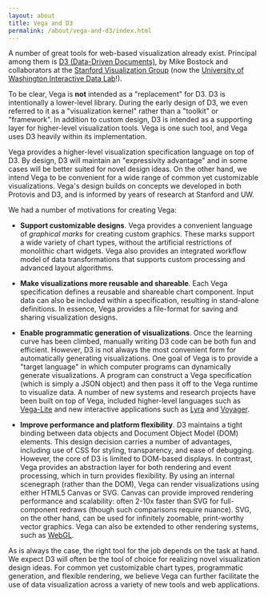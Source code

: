 ```yaml
---
layout: about
title: Vega and D3
permalink: /about/vega-and-d3/index.html
---
```


A number of great tools for web-based visualization already exist. Principal among them is [D3 (Data-Driven Documents)](http://d3js.org), by Mike Bostock and collaborators at the [Stanford Visualization Group](http://vis.stanford.edu) (now the [University of Washington Interactive Data Lab](http://idl.cs.washington.edu/)!).

To be clear, Vega is **not** intended as a "replacement" for D3. D3 is intentionally a lower-level library. During the early design of D3, we even referred to it as a "visualization kernel" rather than a "toolkit" or "framework". In addition to custom design, D3 is intended as a supporting layer for higher-level visualization tools. Vega is one such tool, and Vega uses D3 heavily within its implementation.

Vega provides a higher-level visualization specification language on top of D3. By design, D3 will maintain an "expressivity advantage" and in some cases will be better suited for novel design ideas. On the other hand, we intend Vega to be convenient for a wide range of common yet customizable visualizations. Vega's design builds on concepts we developed in both Protovis and D3, and is informed by years of research at Stanford and UW.

We had a number of motivations for creating Vega:

- **Support customizable designs**. Vega provides a convenient language of _graphical marks_ for creating custom graphics. These marks support a wide variety of chart types, without the artificial restrictions of monolithic chart widgets. Vega also provides an integrated workflow model of data transformations that supports custom processing and advanced layout algorithms.

- **Make visualizations more reusable and shareable**. Each Vega specification defines a reusable and shareable chart component. Input data can also be included within a specification, resulting in stand-alone definitions. In essence, Vega provides a file-format for saving and sharing visualization designs.

- **Enable programmatic generation of visualizations**. Once the learning curve has been climbed, manually writing D3 code can be both fun and efficient. However, D3 is not always the most convenient form for automatically generating visualizations. One goal of Vega is to provide a "target language" in which computer programs can dynamically generate visualizations. A program can construct a Vega specification (which is simply a JSON object) and then pass it off to the Vega runtime to visualize data. A number of new systems and research projects have been built on top of Vega, included higher-level languages such as [Vega-Lite](https://vega.github.io/vega-lite/) and new interactive applications such as [Lyra](http://idl.cs.washington.edu/projects/lyra/) and [Voyager](https://vega.github.io/voyager/).

- **Improve performance and platform flexibility**. D3 maintains a tight binding between data objects and Document Object Model (DOM) elements. This design decision carries a number of advantages, including use of CSS for styling, transparency, and ease of debugging. However, the core of D3 is limited to DOM-based displays. In contrast, Vega provides an abstraction layer for both rendering and event processing, which in turn provides flexibility. By using an internal scenegraph (rather than the DOM), Vega can render visualizations using either HTML5 Canvas or SVG. Canvas can provide improved rendering performance and scalability: often 2-10x faster than SVG for full-component redraws (though such comparisons require nuance). SVG, on the other hand, can be used for infinitely zoomable, print-worthy vector graphics. Vega can also be extended to other rendering systems, such as [WebGL](https://github.com/vega/vega-webgl-renderer).

As is always the case, the right tool for the job depends on the task at hand. We expect D3 will often be the tool of choice for realizing novel visualization design ideas. For common yet customizable chart types, programmatic generation, and flexible rendering, we believe Vega can further facilitate the use of data visualization across a variety of new tools and web applications.
